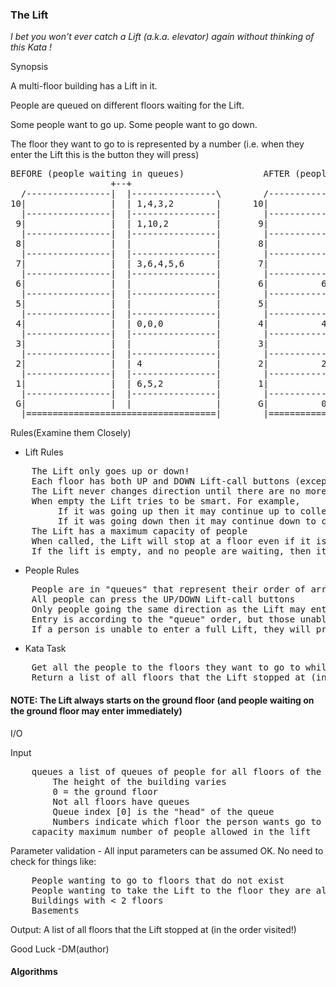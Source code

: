 ### The Lift

<p><i> I bet you won't ever catch a Lift (a.k.a. elevator) again without thinking of this Kata !</i>

<p> Synopsis

<p> A multi-floor building has a Lift in it.

<p> People are queued on different floors waiting for the Lift.

<p> Some people want to go up. Some people want to go down.

<p> The floor they want to go to is represented by a number (i.e. when they enter the Lift this is the button they will press)

<pre>
BEFORE (people waiting in queues)               AFTER (people at their destinations)
                   +--+                                          +--+ 
  /----------------|  |----------------\        /----------------|  |----------------\
10|                |  | 1,4,3,2        |      10|             10 |  |                |
  |----------------|  |----------------|        |----------------|  |----------------|
 9|                |  | 1,10,2         |       9|                |  |                |
  |----------------|  |----------------|        |----------------|  |----------------|
 8|                |  |                |       8|                |  |                |
  |----------------|  |----------------|        |----------------|  |----------------|
 7|                |  | 3,6,4,5,6      |       7|                |  |                |
  |----------------|  |----------------|        |----------------|  |----------------|
 6|                |  |                |       6|          6,6,6 |  |                |
  |----------------|  |----------------|        |----------------|  |----------------|
 5|                |  |                |       5|            5,5 |  |                |
  |----------------|  |----------------|        |----------------|  |----------------|
 4|                |  | 0,0,0          |       4|          4,4,4 |  |                |
  |----------------|  |----------------|        |----------------|  |----------------|
 3|                |  |                |       3|            3,3 |  |                |
  |----------------|  |----------------|        |----------------|  |----------------|
 2|                |  | 4              |       2|          2,2,2 |  |                |
  |----------------|  |----------------|        |----------------|  |----------------|
 1|                |  | 6,5,2          |       1|            1,1 |  |                |
  |----------------|  |----------------|        |----------------|  |----------------|
 G|                |  |                |       G|          0,0,0 |  |                |
  |====================================|        |====================================|
</pre>

<p> Rules(Examine them Closely)

- Lift Rules
<pre>
    The Lift only goes up or down!
    Each floor has both UP and DOWN Lift-call buttons (except top and ground floors which have only DOWN and UP respectively)
    The Lift never changes direction until there are no more people wanting to get on/off in the direction it is already travelling
    When empty the Lift tries to be smart. For example,
         If it was going up then it may continue up to collect the highest floor person wanting to go down
         If it was going down then it may continue down to collect the lowest floor person wanting to go up
    The Lift has a maximum capacity of people
    When called, the Lift will stop at a floor even if it is full, although unless somebody gets off nobody else can get on!
    If the lift is empty, and no people are waiting, then it will return to the ground floor
</pre>

- People Rules
<pre>
    People are in "queues" that represent their order of arrival to wait for the Lift
    All people can press the UP/DOWN Lift-call buttons
    Only people going the same direction as the Lift may enter it
    Entry is according to the "queue" order, but those unable to enter do not block those behind them that can
    If a person is unable to enter a full Lift, they will press the UP/DOWN Lift-call button again after it has departed without them
</pre>

- Kata Task
<pre>
    Get all the people to the floors they want to go to while obeying the Lift rules and the People rules
    Return a list of all floors that the Lift stopped at (in the order visited!)
</pre>

#### NOTE: The Lift always starts on the ground floor (and people waiting on the ground floor may enter immediately)

<p> I/O

<p> Input
<pre>
    queues a list of queues of people for all floors of the building.
        The height of the building varies
        0 = the ground floor
        Not all floors have queues
        Queue index [0] is the "head" of the queue
        Numbers indicate which floor the person wants go to
    capacity maximum number of people allowed in the lift
</pre>

<p> Parameter validation - All input parameters can be assumed OK. No need to check for things like:
<pre>
    People wanting to go to floors that do not exist
    People wanting to take the Lift to the floor they are already on
    Buildings with < 2 floors
    Basements
</pre>

<p> Output: A list of all floors that the Lift stopped at (in the order visited!)

<p> Good Luck -DM(author)

#### Algorithms
